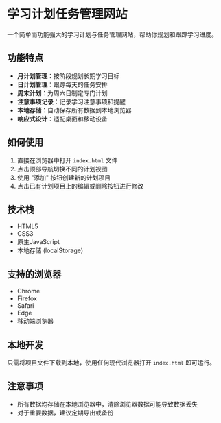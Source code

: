 # 学习计划任务管理网站

一个简单而功能强大的学习计划与任务管理网站，帮助你规划和跟踪学习进度。

## 功能特点

- **月计划管理**：按阶段规划长期学习目标
- **日计划管理**：跟踪每天的任务安排
- **周末计划**：为周六日制定专门计划
- **注意事项记录**：记录学习注意事项和提醒
- **本地存储**：自动保存所有数据到本地浏览器
- **响应式设计**：适配桌面和移动设备

## 如何使用

1. 直接在浏览器中打开 `index.html` 文件
2. 点击顶部导航切换不同的计划视图
3. 使用 "添加" 按钮创建新的计划项目
4. 点击已有计划项目上的编辑或删除按钮进行修改

## 技术栈

- HTML5
- CSS3
- 原生JavaScript
- 本地存储 (localStorage)

## 支持的浏览器

- Chrome
- Firefox
- Safari
- Edge
- 移动端浏览器

## 本地开发

只需将项目文件下载到本地，使用任何现代浏览器打开 `index.html` 即可运行。

## 注意事项

- 所有数据均存储在本地浏览器中，清除浏览器数据可能导致数据丢失
- 对于重要数据，建议定期导出或备份 